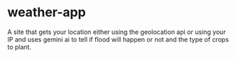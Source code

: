# weather-app
A site that gets your location either using the geolocation api or using your IP and uses gemini ai to tell if flood will happen or not and the type of crops to plant.

